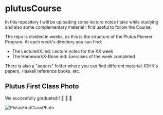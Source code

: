 # plutusCourse
In this repository I will be uploading some lecture notes I take while studying and also some complementary material I find useful to follow the Course.

The repo is divided in weeks, as this is the structure of the Plutus Pioneer Program. At each week's directory you can find:
- The LectureXX.md: Lecture notes for the XX week
- The HomeworkX-Done.md: Exercises of the week completed

There is also a "papers" folder where you can find different material: IOHK's papers, Haskell reference books, etc.

## Plutus First Class Photo
We succesfully graduated!! :partying_face: :partying_face: :partying_face:

![PlutusFirstClassPhoto](https://cloudflare-ipfs.com/ipfs/QmcKJbTgVS5qygLgjfRree941NXjn9V8KuRF7FcfM7xfWq/)

